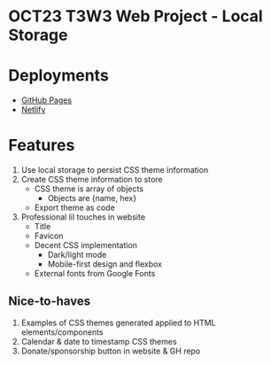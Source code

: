 # OCT23 T3W3 Web Project - Local Storage

# Deployments

- [GitHub Pages](https://codzk.github.io/oct23-t3w3-webproject/src/index.html)
- [Netlify](https://zekelocalstorageexample.netlify.app/)

# Features

1. Use local storage to persist CSS theme information
2. Create CSS theme information to store
    - CSS theme is array of objects
        - Objects are {name, hex}
    - Export theme as code
3. Professional lil touches in website
    - Title
    - Favicon
    - Decent CSS implementation
        - Dark/light mode
        - Mobile-first design and flexbox
    - External fonts from Google Fonts


## Nice-to-haves

1. Examples of CSS themes generated applied to HTML elements/components
2. Calendar & date to timestamp CSS themes
3. Donate/sponsorship button in website & GH repo
